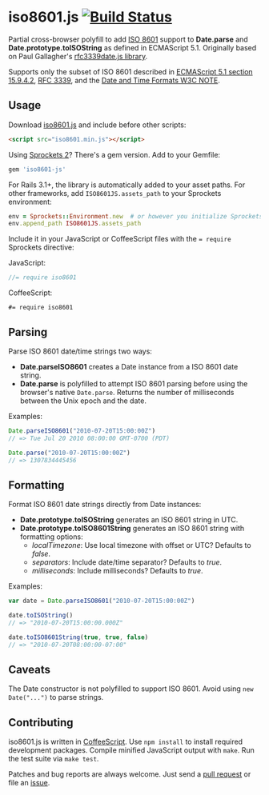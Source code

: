 iso8601.js [![Build Status][buildstatus]][travis]
=================================================

Partial cross-browser polyfill to add [ISO 8601][iso8601] support to
**Date.parse** and **Date.prototype.toISOString** as defined in ECMAScript 5.1.
Originally based on Paul Gallagher's [rfc3339date.js library][rfc3339date.js].

Supports only the subset of ISO 8601 described in
[ECMAScript 5.1 section 15.9.4.2][ecmascript], [RFC 3339][rfc3339], and the
[Date and Time Formats W3C NOTE][w3c-note].


## Usage

Download [iso8601.js][downloads] and include before other scripts:

```html
<script src="iso8601.min.js"></script>
```

Using [Sprockets 2][sprockets]? There's a gem version. Add to your Gemfile:

```ruby
gem 'iso8601-js'
```

For Rails 3.1+, the library is automatically added to your asset paths. For
other frameworks, add `ISO8601JS.assets_path` to your Sprockets environment:

```ruby
env = Sprockets::Environment.new  # or however you initialize Sprockets
env.append_path ISO8601JS.assets_path
```

Include it in your JavaScript or CoffeeScript files with the `= require`
Sprockets directive:

JavaScript:

```javascript
//= require iso8601
```

CoffeeScript:

```coffee-script
#= require iso8601
```


## Parsing

Parse ISO 8601 date/time strings two ways:

* **Date.parseISO8601** creates a Date instance from a ISO 8601 date string.
* **Date.parse** is polyfilled to attempt ISO 8601 parsing before using the
  browser's native `Date.parse`. Returns the number of milliseconds between the
  Unix epoch and the date.

Examples:

```js
Date.parseISO8601("2010-07-20T15:00:00Z")
// => Tue Jul 20 2010 08:00:00 GMT-0700 (PDT)

Date.parse("2010-07-20T15:00:00Z")
// => 1307834445456
```


## Formatting

Format ISO 8601 date strings directly from Date instances:

* **Date.prototype.toISOString** generates an ISO 8601 string in UTC.
* **Date.prototype.toISO8601String** generates an ISO 8601 string with
  formatting options:
  * *localTimezone*: Use local timezone with offset or UTC? Defaults to *false*.
  * *separators*: Include date/time separator? Defaults to *true*.
  * *milliseconds*: Include milliseconds? Defaults to *true*.

Examples:

```js
var date = Date.parseISO8601("2010-07-20T15:00:00Z")

date.toISOString()
// => "2010-07-20T15:00:00.000Z"

date.toISO8601String(true, true, false)
// => "2010-07-20T08:00:00-07:00"
```


## Caveats

The Date constructor is not polyfilled to support ISO 8601. Avoid using `new
Date("...")` to parse strings.


## Contributing

iso8601.js is written in [CoffeeScript][coffeescript]. Use `npm install` to
install required development packages. Compile minified JavaScript output with
`make`. Run the test suite via `make test`.

Patches and bug reports are always welcome. Just send a
[pull request][pullrequests] or file an [issue][issues].



[buildstatus]:    https://secure.travis-ci.org/Do/iso8601.js.png?branch=master "Build status"
[travis]:         http://travis-ci.org/Do/iso8601.js
[iso8601]:        http://en.wikipedia.org/wiki/ISO_8601
[rfc3339date.js]: https://github.com/tardate/rfc3339date.js
[ecmascript]:     http://www.ecma-international.org/publications/files/ECMA-ST/Ecma-262.pdf
[rfc3339]:        http://www.ietf.org/rfc/rfc3339.txt
[w3c-note]:       http://www.w3.org/TR/NOTE-datetime
[downloads]:      https://github.com/Do/iso8601.js/downloads
[sprockets]:      https://github.com/sstephenson/sprockets
[coffeescript]:   http://coffeescript.org/
[pullrequests]:   https://github.com/Do/iso8601.js/pulls
[issues]:         https://github.com/Do/iso8601.js/issues
